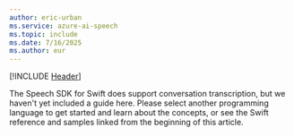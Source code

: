 ```yaml
---
author: eric-urban
ms.service: azure-ai-speech
ms.topic: include
ms.date: 7/16/2025
ms.author: eur
---
```


[!INCLUDE [Header](../../common/swift.md)]

The Speech SDK for Swift does support conversation transcription, but we haven't yet included a guide here. Please select another programming language to get started and learn about the concepts, or see the Swift reference and samples linked from the beginning of this article. 
